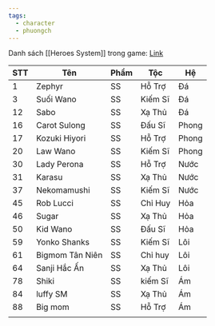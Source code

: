```yaml
---
tags:
  - character
  - phuongch
---
```

Danh sách [[Heroes System]] trong game: [Link](https://docs.google.com/spreadsheets/d/13-dDhsbWGjdCDmsFKxnWTbNdoPSPewMwmUT6DDKkag4/edit?gid=478694351#gid=478694351)

| STT | Tên             | Phẩm | Tộc     | Hệ    |
| --- | --------------- | ---- | ------- | ----- |
| 1   | Zephyr          | SS   | Hỗ Trợ  | Đá    |
| 3   | Suối Wano       | SS   | Kiếm Sĩ | Đá    |
| 12  | Sabo            | SS   | Xạ Thủ  | Đá    |
| 16  | Carot Sulong    | SS   | Đấu Sĩ  | Phong |
| 17  | Kozuki Hiyori   | SS   | Hỗ Trợ  | Phong |
| 20  | Law Wano        | SS   | Kiếm Sĩ | Phong |
| 30  | Lady Perona     | SS   | Hỗ Trợ  | Nước  |
| 31  | Karasu          | SS   | Xạ Thủ  | Nước  |
| 37  | Nekomamushi     | SS   | Kiếm Sĩ | Nước  |
| 45  | Rob Lucci       | SS   | Chỉ Huy | Hỏa   |
| 46  | Sugar           | SS   | Xạ Thủ  | Hỏa   |
| 50  | Kid Wano        | SS   | Đấu Sĩ  | Hỏa   |
| 59  | Yonko Shanks    | SS   | Kiếm Sĩ | Lôi   |
| 61  | Bigmom Tân Niên | SS   | Chỉ huy | Lôi   |
| 64  | Sanji Hắc Ấn    | SS   | Xạ Thủ  | Lôi   |
| 78  | Shiki           | SS   | kiếm Sĩ | Ám    |
| 84  | luffy SM        | SS   | Xạ Thủ  | Ám    |
| 88  | Big mom         | SS   | Hỗ Trợ  | Ám    |
|     |                 |      |         |       |

